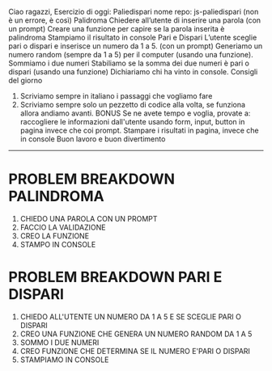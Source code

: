 Ciao ragazzi,
Esercizio di oggi: Paliedispari
nome repo: js-paliedispari  (non è un errore, è così)
Palidroma
Chiedere all’utente di inserire una parola (con un prompt)
Creare una funzione per capire se la parola inserita è palindroma
Stampiamo il risultato in console
Pari e Dispari
L’utente sceglie pari o dispari e inserisce un numero da 1 a 5. (con un prompt)
Generiamo un numero random (sempre da 1 a 5) per il computer (usando una funzione).
Sommiamo i due numeri
Stabiliamo se la somma dei due numeri è pari o dispari (usando una funzione)
Dichiariamo chi ha vinto in console.
Consigli del giorno
1. Scriviamo sempre in italiano i passaggi che vogliamo fare
2. Scriviamo sempre solo un pezzetto di codice alla volta, se funziona allora andiamo avanti.
BONUS
Se ne avete tempo e voglia, provate a:
 raccogliere le informazioni dall'utente usando form, input, button in pagina invece che coi prompt.
Stampare i risultati in pagina, invece che in console
Buon lavoro e buon divertimento
---
# PROBLEM BREAKDOWN PALINDROMA
1. CHIEDO UNA PAROLA CON UN PROMPT
2. FACCIO LA VALIDAZIONE
3. CREO LA FUNZIONE
4. STAMPO IN CONSOLE

# PROBLEM BREAKDOWN PARI E DISPARI
1. CHIEDO ALL'UTENTE UN NUMERO DA 1 A 5 E SE SCEGLIE PARI O DISPARI
2. CREO UNA FUNZIONE CHE GENERA UN NUMERO RANDOM DA 1 A 5
3. SOMMO I DUE NUMERI
4. CREO FUNZIONE CHE DETERMINA SE IL NUMERO E'PARI O DISPARI
5. STAMPIAMO IN CONSOLE


